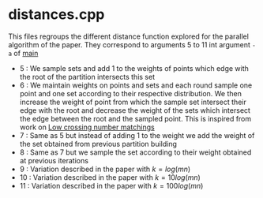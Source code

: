 # distances.cpp

This files regroups the different distance function explored for the parallel algorithm of the paper. They correspond to arguments 5 to 11 int argument `-a` of [main](./main.md)

- 5 : We sample sets and add 1 to the weights of points which edge with the root of the partition intersects this set
- 6 : We maintain weights on points and sets and each round sample one point and one set according to their respective distribution. We then increase the weight of point from which the sample set intersect their edge with the root and decrease the weight of the sets which intersect the edge between the root and the sampled point. This is inspired from work on [Low crossing number matchings](https://drops.dagstuhl.de/entities/document/10.4230/LIPIcs.SoCG.2021.28)
- 7 : Same as 5 but instead of adding 1 to the weight we add the weight of the set obtained from previous partition building
- 8 : Same as 7 but we sample the set according to their weight obtained at previous iterations
- 9 : Variation described in the paper with $k = log(mn)$
- 10 : Variation described in the paper with $k = 10log(mn)$
- 11 : Variation described in the paper with $k = 100log(mn)$
